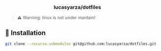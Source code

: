 <h3 align="center">
    lucasyarza/dotfiles
    <a href="mac"><img height="12" src="https://cdn.jsdelivr.net/npm/simple-icons@latest/icons/apple.svg" /></a>
    <a href="linux"><img height="12" src="https://cdn.jsdelivr.net/npm/simple-icons@latest/icons/linux.svg" /></a>
</h3>

> ⚠️  Warning: linux is not under mantain!

## 🚀 Installation
```bash
git clone --recurse-submodules git@github.com:lucasyarza/dotfiles.git .dotfiles
```
